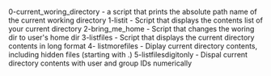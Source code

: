 0-current_woring_directory - a script that prints the absolute path name of the current working directory
1-listit - Script that displays the contents list of your current directory
2-bring_me_home - Script that changes the woring dir to user's home dir
3-listfiles - Script that displays the current directory contents in long format
4- listmorefiles - Diplay current directory contents, including hidden files (starting with .)
5-listfilesdigitonly - Dispal current directory contents with user and group IDs numerically
